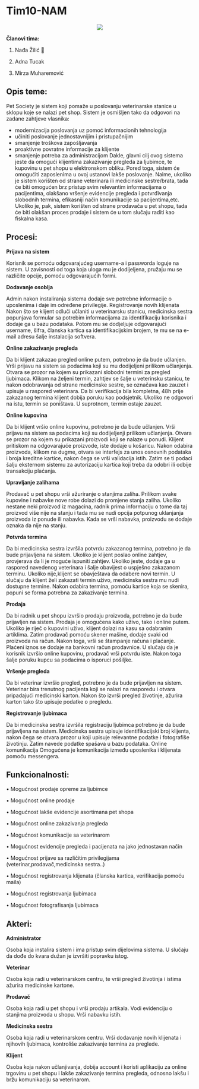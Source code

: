 # Tim10-NAM
<p align = "center">
<img src = "http://vignette1.wikia.nocookie.net/logopedia/images/2/23/Pet-society-logo.png/revision/latest?cb=20110817212915">
</p>

**Članovi tima:**

1. Nađa Žilić :information_desk_person:

2. Adna Tucak

3. Mirza Muharemović


## Opis teme:

Pet Society je sistem koji pomaže u poslovanju veterinarske stanice u sklopu koje se nalazi pet shop. 
Sistem je osmišljen tako da odgovori na zadane zahtjeve vlasnika: 
-	modernizacija poslovanja uz pomoć informacionih tehnologija
-	učiniti poslovanje jednostavnijim i pristupačnijim
-	smanjenje troškova zapošljavanja
-	proaktivne povratne informacije za klijente
-	smanjenje potreba za administracijom
Dakle, glavni cilj ovog sistema jeste da omogući klijentima zakazivanje pregleda za ljubimce, te kupovinu u pet shopu u elektronskom obliku. Pored toga, sistem će omogućiti zaposlenima u ovoj ustanovi lakše poslovanje. Naime, ukoliko je sistem korišten od strane veterinara ili medicinske sestre/brata, tada će biti omogućen brz pristup svim relevantim informacijama o pacijentima,  olakšano vršenje evidencije pregleda i potvrđivanja slobodnih termina, efikasniji način komunikacije sa pacijentima,etc. Ukoliko je, pak, sistem korišten od strane prodavača u pet shopu, tada će biti olakšan proces prodaje i sistem će u tom slučaju raditi kao fiskalna kasa.


## Procesi:

**Prijava na sistem**

Korisnik se pomoću odgovarajućeg username-a i passworda loguje na sistem. U zavisnosti od toga koja uloga mu je dodijeljena, pružaju mu se različite opcije, pomoću odgovarajućih formi.

**Dodavanje osoblja**

Admin nakon instaliranja sistema dodaje sve potrebne informacije o uposlenima i daje im određene privilegije.
Registrovanje novih klijenata
Nakon što se klijent odluči učlaniti u veterinarsku stanicu, medicinska sestra popunjava formular sa potrebim informacijama za identifikaciju korisnika i dodaje ga u bazu podataka. Potom mu se dodjeljuje odgovarajući username, šifra, članska kartica sa identifikacijskim brojem, te mu se na e-mail adresu šalje instalacija softvera.

**Online zakazivanje pregleda**

Da bi klijent zakazao pregled online putem, potrebno je da bude učlanjen. Vrši prijavu na sistem sa podacima koji su mu dodijeljeni prilikom učlanjenja. Otvara se prozor na kojem su prikazani slobodni termini za pregled ljubimaca. Klikom na željeni termin, zahtjev se šalje u veterinsku stanicu, te nakon odobravanja od strane medicinske sestre, se označava kao zauzet i upisuje u raspored veterinara. Da bi verifikacija bila kompletna, 48h prije zakazanog termina klijent dobija poruku kao podsjetnik. Ukoliko ne odgovori na istu, termin se poništava. U suprotnom, termin ostaje zauzet.

**Online kupovina**

Da bi klijent vršio online kupovinu, potrebno je da bude učlanjen. Vrši prijavu na sistem sa podacima koji su dodijeljenji prilikom učlanjenja. Otvara se prozor na kojem su prikazani proizvodi koji se nalaze u ponudi. Klijent pritiskom na odgovarajuće proizvode, iste dodaje u košaricu. 
Nakon odabira proizvoda, klikom na dugme, otvara se interfejs za unos osnovnih podataka i broja kreditne kartice, nakon čega se vrši  validacija istih. Zatim se ti podaci šalju eksternom sistemu za autorizaciju kartica koji treba da odobri ili odbije transakciju plaćanja.

**Upravljanje zalihama**

Prodavač u pet shopu vrši ažuriranje o stanjima zaliha. Prilikom svake kupovine i nabavke nove robe dolazi  do promjene stanja zaliha. Ukoliko  nestane neki proizvod iz magacina, radnik prima informaciju o tome da taj proizvod više nije na stanju i tada mu se nudi opcija potpunog uklanjanja proizvoda iz ponude ili nabavka. Kada se vrši nabavka, proizvodu se dodaje oznaka da nije na stanju. 

**Potvrda termina**

Da bi medicinska sestra izvršila potvrdu zakazanog termina, potrebno je da bude prijavljena na sistem. 
Ukoliko je klijent poslao online zahtjev, provjerava da li je moguće ispuniti zahtjev. Ukoliko jeste, dodaje ga u raspored navedenog veterinara i šalje obavijest o uspješno zakazanom terminu. Ukoliko nije,klijent  se obavještava da odabere novi termin.
U slučaju da klijent želi zakazati termin uživo, medicinska sestra mu nudi dostupne termine. Nakon odabira termina, pomoću kartice koja se skenira, popuni se forma potrebna za zakazivanje termina.

**Prodaja**

Da bi radnik u pet shopu izvršio prodaju proizvoda, potrebno je da bude prijavljen na sistem. 
Prodaja je omogućena kako uživo, tako i online putem.
Ukoliko je riječ o kupovini uživo, klijent dolazi na kasu sa odabranim artiklima. Zatim prodavač  pomoću skener mašine, dodaje svaki od proizvoda na račun. Nakon toga, vrši se štampanje računa i plaćanje. Plaćeni iznos se dodaje na bankovni račun prodavnice.
U slučaju da je korisnik izvršio online kupovinu, prodavač vrši potvrdu iste. Nakon toga šalje poruku kupcu sa podacima o isporuci pošiljke.

**Vršenje pregleda**

Da bi veterinar izvršio pregled, potrebno je da bude prijavljen na sistem. 
Veterinar bira trenutnog pacijenta koji se nalazi na rasporedu i otvara pripadajući medicinski karton. Nakon što izvrši pregled životinje, ažurira karton  tako što upisuje podatke o pregledu.

**Registrovanje ljubimaca**

Da bi medicinska sestra izvršila registraciju ljubimca potrebno je da bude prijavljena na sistem. 
Medicinska sestra upisuje identifikacijski broj klijenta, nakon čega se otvara prozor u koji upisuje relevantne podatke i fotografiše životinju. Zatim navede podatke spašava u bazu podataka.
Online komunikacija
Omogućena je komunikacija između uposlenika i klijenata pomoću messengera.

## Funkcionalnosti:

•	Mogućnost prodaje opreme za ljubimce

•	Mogućnost online prodaje

•	Mogućnost lakše evidencije asortimana pet shopa

•	Mogućnost online zakazivanja pregleda 

•	Mogućnost komunikacije sa veterinarom

•	Mogućnost evidencije pregleda i pacijenata na jako jednostavan način

•	Mogućnost prijave sa različitim privilegijama (veterinar,prodavač,medicinska sestra..)

•	Mogućnost registrovanja klijenata (članska kartica, verifikacija pomoću maila)

•	Mogućnost registrovanja ljubimaca

•	Mogućnost fotografisanja ljubimaca

## Akteri:

**Administrator**

Osoba koja instalira sistem i  ima pristup svim dijelovima sistema. U slučaju da dođe do kvara dužan je izvršiti popravku istog.

**Veterinar**

Osoba koja radi u veterinarskom centru, te vrši pregled životinja i istima ažurira medicinske kartone.

**Prodavač**

Osoba koja radi u pet shopu i vrši prodaju artikala. Vodi evidenciju o stanjima proizvoda u shopu. Vrši nabavku istih.

**Medicinska sestra**

Osoba koja radi u veterinarskom centru. Vrši dodavanje novih klijenata i njihovih ljubimaca, kontroliše zakazivanje termina za preglede.

**Klijent** 

Osoba koja nakon učlanjivanja, dobija account i koristi aplikaciju za online trgovinu u pet shopu i lakše zakazivanje termina pregleda, odnosno lakšu i bržu komunikaciju sa veterinarom.

